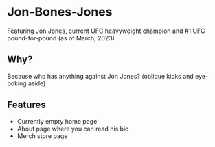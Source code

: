 # Jon-Bones-Jones

Featuring Jon Jones, current UFC heavyweight champion and #1 UFC pound-for-pound (as of March, 2023)

## Why?
Because who has anything against Jon Jones? (oblique kicks and eye-poking aside)

## Features
 * Currently empty home page
 * About page where you can read his bio
 * Merch store page
